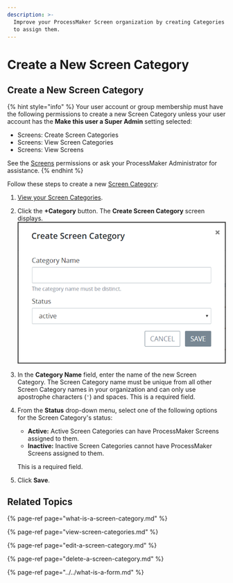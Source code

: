 ```yaml
---
description: >-
  Improve your ProcessMaker Screen organization by creating Categories to which
  to assign them.
---
```


# Create a New Screen Category

## Create a New Screen Category

{% hint style="info" %}
Your user account or group membership must have the following permissions to create a new Screen Category unless your user account has the **Make this user a Super Admin** setting selected:

* Screens: Create Screen Categories
* Screens: View Screen Categories
* Screens: View Screens

See the [Screens](../../../../processmaker-administration/permission-descriptions-for-users-and-groups.md#screens) permissions or ask your ProcessMaker Administrator for assistance.
{% endhint %}

Follow these steps to create a new [Screen Category](what-is-a-screen-category.md):

1. [View your Screen Categories](view-screen-categories.md#view-screen-categories).
2. Click the **+Category** button. The **Create Screen Category** screen displays. ![](../../../../.gitbook/assets/create-screen-category-screen-processes.png) 
3. In the **Category Name** field, enter the name of the new Screen Category. The Screen Category name must be unique from all other Screen Category names in your organization and can only use apostrophe characters \(`'`\) and spaces. This is a required field.
4. From the **Status** drop-down menu, select one of the following options for the Screen Category's status:

   * **Active:** Active Screen Categories can have ProcessMaker Screens assigned to them.
   * **Inactive:** Inactive Screen Categories cannot have ProcessMaker Screens assigned to them.

   This is a required field.

5. Click **Save**.

## Related Topics

{% page-ref page="what-is-a-screen-category.md" %}

{% page-ref page="view-screen-categories.md" %}

{% page-ref page="edit-a-screen-category.md" %}

{% page-ref page="delete-a-screen-category.md" %}

{% page-ref page="../../what-is-a-form.md" %}





